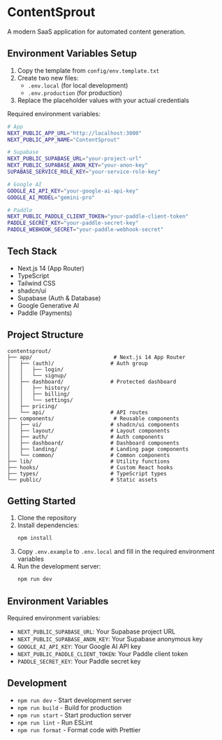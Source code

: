 # ContentSprout

A modern SaaS application for automated content generation.

## Environment Variables Setup

1. Copy the template from `config/env.template.txt`
2. Create two new files:
   - `.env.local` (for local development)
   - `.env.production` (for production)
3. Replace the placeholder values with your actual credentials

Required environment variables:

```bash
# App
NEXT_PUBLIC_APP_URL="http://localhost:3000"
NEXT_PUBLIC_APP_NAME="ContentSprout"

# Supabase
NEXT_PUBLIC_SUPABASE_URL="your-project-url"
NEXT_PUBLIC_SUPABASE_ANON_KEY="your-anon-key"
SUPABASE_SERVICE_ROLE_KEY="your-service-role-key"

# Google AI
GOOGLE_AI_API_KEY="your-google-ai-api-key"
GOOGLE_AI_MODEL="gemini-pro"

# Paddle
NEXT_PUBLIC_PADDLE_CLIENT_TOKEN="your-paddle-client-token"
PADDLE_SECRET_KEY="your-paddle-secret-key"
PADDLE_WEBHOOK_SECRET="your-paddle-webhook-secret"
```

## Tech Stack

- Next.js 14 (App Router)
- TypeScript
- Tailwind CSS
- shadcn/ui
- Supabase (Auth & Database)
- Google Generative AI
- Paddle (Payments)

## Project Structure

```
contentsprout/
├── app/                          # Next.js 14 App Router
│   ├── (auth)/                  # Auth group
│   │   ├── login/
│   │   └── signup/
│   ├── dashboard/               # Protected dashboard
│   │   ├── history/
│   │   ├── billing/
│   │   └── settings/
│   ├── pricing/
│   └── api/                     # API routes
├── components/                   # Reusable components
│   ├── ui/                      # shadcn/ui components
│   ├── layout/                  # Layout components
│   ├── auth/                    # Auth components
│   ├── dashboard/               # Dashboard components
│   ├── landing/                 # Landing page components
│   └── common/                  # Common components
├── lib/                         # Utility functions
├── hooks/                       # Custom React hooks
├── types/                       # TypeScript types
└── public/                      # Static assets
```

## Getting Started

1. Clone the repository
2. Install dependencies:
   ```bash
   npm install
   ```
3. Copy `.env.example` to `.env.local` and fill in the required environment variables
4. Run the development server:
   ```bash
   npm run dev
   ```

## Environment Variables

Required environment variables:

- `NEXT_PUBLIC_SUPABASE_URL`: Your Supabase project URL
- `NEXT_PUBLIC_SUPABASE_ANON_KEY`: Your Supabase anonymous key
- `GOOGLE_AI_API_KEY`: Your Google AI API key
- `NEXT_PUBLIC_PADDLE_CLIENT_TOKEN`: Your Paddle client token
- `PADDLE_SECRET_KEY`: Your Paddle secret key

## Development

- `npm run dev` - Start development server
- `npm run build` - Build for production
- `npm run start` - Start production server
- `npm run lint` - Run ESLint
- `npm run format` - Format code with Prettier